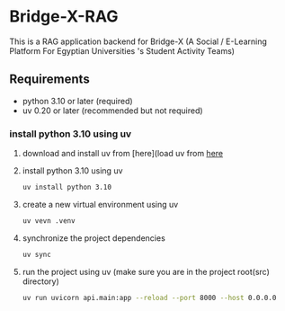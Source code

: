 # Bridge-X-RAG

This is a RAG application backend for Bridge-X (A Social / E-Learning Platform For Egyptian Universities 's Student Activity Teams)

## Requirements

- python 3.10 or later (required)
- uv 0.20 or later (recommended but not required)

### install python 3.10 using uv

1) download and install uv from [here](load uv from [here](https://docs.astral.sh/uv/getting-started/installation/)
2) install python 3.10 using uv

    ```bash
    uv install python 3.10
    ```

3) create a new virtual environment using uv

    ```bash
    uv vevn .venv
    ```

4) synchronize the project dependencies

    ```bash
    uv sync
    ```

5) run the project using uv (make sure you are in the project root(src) directory)

    ```bash
    uv run uvicorn api.main:app --reload --port 8000 --host 0.0.0.0
    ```
